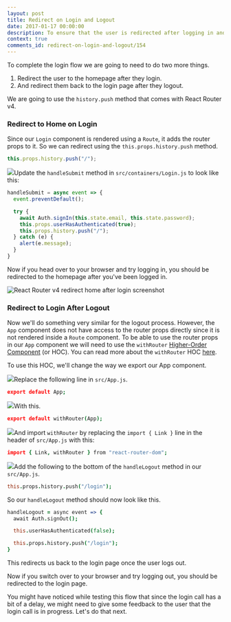 ```yaml
---
layout: post
title: Redirect on Login and Logout
date: 2017-01-17 00:00:00
description: To ensure that the user is redirected after logging in and logging out of our React.js app, we are going to use the withRouter higher-order component from React Router v4. And we’ll use the history.push method to navigate the app.
context: true
comments_id: redirect-on-login-and-logout/154
---
```


To complete the login flow we are going to need to do two more things.

1. Redirect the user to the homepage after they login.
2. And redirect them back to the login page after they logout.

We are going to use the `history.push` method that comes with React Router v4.

### Redirect to Home on Login

Since our `Login` component is rendered using a `Route`, it adds the router props to it. So we can redirect using the `this.props.history.push` method.

``` javascript
this.props.history.push("/");
```

<img class="code-marker" src="/assets/s.png" />Update the `handleSubmit` method in `src/containers/Login.js` to look like this:

``` javascript
handleSubmit = async event => {
  event.preventDefault();

  try {
    await Auth.signIn(this.state.email, this.state.password);
    this.props.userHasAuthenticated(true);
    this.props.history.push("/");
  } catch (e) {
    alert(e.message);
  }
}
```

Now if you head over to your browser and try logging in, you should be redirected to the homepage after you've been logged in.

![React Router v4 redirect home after login screenshot](/assets/redirect-home-after-login.png)

### Redirect to Login After Logout

Now we'll do something very similar for the logout process. However, the `App` component does not have access to the router props directly since it is not rendered inside a `Route` component. To be able to use the router props in our `App` component we will need to use the `withRouter` [Higher-Order Component](https://facebook.github.io/react/docs/higher-order-components.html) (or HOC). You can read more about the `withRouter` HOC [here](https://reacttraining.com/react-router/web/api/withRouter).

To use this HOC, we'll change the way we export our App component.

<img class="code-marker" src="/assets/s.png" />Replace the following line in `src/App.js`.

``` coffee
export default App;
```

<img class="code-marker" src="/assets/s.png" />With this.

``` coffee
export default withRouter(App);
```

<img class="code-marker" src="/assets/s.png" />And import `withRouter` by replacing the `import { Link }` line in the header of `src/App.js` with this:

``` coffee
import { Link, withRouter } from "react-router-dom";
```

<img class="code-marker" src="/assets/s.png" />Add the following to the bottom of the `handleLogout` method in our `src/App.js`.

``` coffee
this.props.history.push("/login");
```

So our `handleLogout` method should now look like this.

``` coffee
handleLogout = async event => {
  await Auth.signOut();

  this.userHasAuthenticated(false);

  this.props.history.push("/login");
}
```

This redirects us back to the login page once the user logs out.

Now if you switch over to your browser and try logging out, you should be redirected to the login page.

You might have noticed while testing this flow that since the login call has a bit of a delay, we might need to give some feedback to the user that the login call is in progress. Let's do that next.
